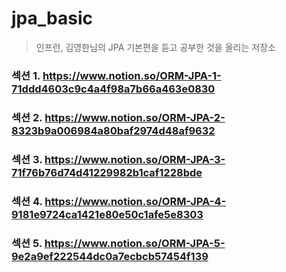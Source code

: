 # jpa_basic
> 인프런, 김영한님의 JPA 기본편을 듣고 공부한 것을 올리는 저장소

### 섹션 1. https://www.notion.so/ORM-JPA-1-71ddd4603c9c4a4f98a7b66a463e0830

### 섹션 2. https://www.notion.so/ORM-JPA-2-8323b9a006984a80baf2974d48af9632

### 섹션 3. https://www.notion.so/ORM-JPA-3-71f76b76d74d41229982b1caf1228bde

### 섹션 4. https://www.notion.so/ORM-JPA-4-9181e9724ca1421e80e50c1afe5e8303

### 섹션 5. https://www.notion.so/ORM-JPA-5-9e2a9ef222544dc0a7ecbcb57454f139
